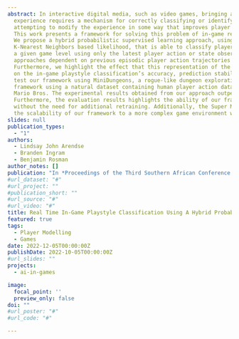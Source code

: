 ```yaml
---
abstract: In interactive digital media, such as video games, bringing about an adaptive or personalised
  experience requires a mechanism for correctly classifying or identifying the player style, before
  attempting to modify the experience in some way that improves player interest and immersion. 
  This work presents a framework for solving this problem of in-game real time playstyle classification. 
  We propose a hybrid probabilistic supervised learning approach, using Bayesian Inference informed by a
  K-Nearest Neighbors based likelihood, that is able to classify players in real time at every step within
  a given game level using only the latest player action or state observation. This improves on current 
  approaches dependent on previous episodic player action trajectories in order to classify the player. 
  Furthermore, we highlight the effect that this representation of the player state-action observation has
  on the in-game playstyle classification’s accuracy, prediction stability, and generalisability. We apply and
  test our framework using MiniDungeons, a rogue-like dungeon exploration game, and further evaluate our 
  framework using a natural dataset containing human player action data from the platforming game Super 
  Mario Bros. The experimental results obtained from our approach outperforms existing work in both domains.
  Furthermore, the evaluation results highlights the ability of our framework to generalise to unseen levels,
  without the need for additional retraining. Additionally, the Super Mario evaluation results illustrates 
  the scalability of our framework to a more complex game environment with human player data.
slides: null
publication_types:
  - "1"
authors:
  - Lindsay John Arendse
  - Branden Ingram
  - Benjamin Rosman
author_notes: []
publication: "In *Proceedings of the Third Southern African Conference for AI Research. Part of the book series: Communications in Computer and Information Science, Springer*"
#url_dataset: "#"
#url_project: ""
#publication_short: ""
#url_source: "#"
#url_video: "#"
title: Real Time In-Game Playstyle Classification Using A Hybrid Probabilistic Supervised Learning Approach
featured: true
tags:
  - Player Modelling
  - Games
date: 2022-12-05T00:00:00Z
publishDate: 2022-10-05T00:00:00Z
#url_slides: ""
projects:
  - ai-in-games

image:
  focal_point: ''
  preview_only: false
doi: ""
#url_poster: "#"
#url_code: "#"

---
```


